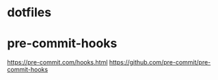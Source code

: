 # dotfiles
# pre-commit-hooks
https://pre-commit.com/hooks.html
https://github.com/pre-commit/pre-commit-hooks